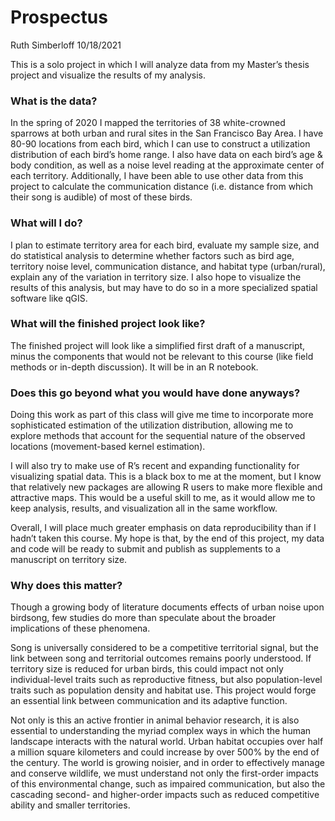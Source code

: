 Prospectus
================
Ruth Simberloff
10/18/2021

This is a solo project in which I will analyze data from my Master’s
thesis project and visualize the results of my analysis.

### What is the data?

In the spring of 2020 I mapped the territories of 38 white-crowned
sparrows at both urban and rural sites in the San Francisco Bay Area. I
have 80-90 locations from each bird, which I can use to construct a
utilization distribution of each bird’s home range. I also have data on
each bird’s age & body condition, as well as a noise level reading at
the approximate center of each territory. Additionally, I have been able
to use other data from this project to calculate the communication
distance (i.e. distance from which their song is audible) of most of
these birds.

### What will I do?

I plan to estimate territory area for each bird, evaluate my sample
size, and do statistical analysis to determine whether factors such as
bird age, territory noise level, communication distance, and habitat
type (urban/rural), explain any of the variation in territory size. I
also hope to visualize the results of this analysis, but may have to do
so in a more specialized spatial software like qGIS.

### What will the finished project look like?

The finished project will look like a simplified first draft of a
manuscript, minus the components that would not be relevant to this
course (like field methods or in-depth discussion). It will be in an R
notebook.

### Does this go beyond what you would have done anyways?

Doing this work as part of this class will give me time to incorporate
more sophisticated estimation of the utilization distribution, allowing
me to explore methods that account for the sequential nature of the
observed locations (movement-based kernel estimation).

I will also try to make use of R’s recent and expanding functionality
for visualizing spatial data. This is a black box to me at the moment,
but I know that relatively new packages are allowing R users to make
more flexible and attractive maps. This would be a useful skill to me,
as it would allow me to keep analysis, results, and visualization all in
the same workflow.

Overall, I will place much greater emphasis on data reproducibility than
if I hadn’t taken this course. My hope is that, by the end of this
project, my data and code will be ready to submit and publish as
supplements to a manuscript on territory size.

### Why does this matter?

Though a growing body of literature documents effects of urban noise
upon birdsong, few studies do more than speculate about the broader
implications of these phenomena.

Song is universally considered to be a competitive territorial signal,
but the link between song and territorial outcomes remains poorly
understood. If territory size is reduced for urban birds, this could
impact not only individual-level traits such as reproductive fitness,
but also population-level traits such as population density and habitat
use. This project would forge an essential link between communication
and its adaptive function.

Not only is this an active frontier in animal behavior research, it is
also essential to understanding the myriad complex ways in which the
human landscape interacts with the natural world. Urban habitat occupies
over half a million square kilometers and could increase by over 500% by
the end of the century. The world is growing noisier, and in order to
effectively manage and conserve wildlife, we must understand not only
the first-order impacts of this environmental change, such as impaired
communication, but also the cascading second- and higher-order impacts
such as reduced competitive ability and smaller territories.
